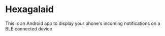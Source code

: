 # Hexagalaid

This is an Android app to display your phone's incoming notifications on a BLE connected device